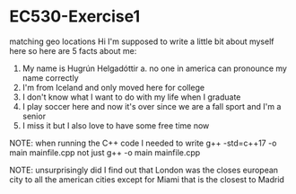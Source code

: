# EC530-Exercise1
matching geo locations
Hi I'm supposed to write a little bit about myself here so here are 5 facts about me:
1. My name is Hugrún Helgadóttir
   a. no one in america can pronounce my name correctly
2. I'm from Iceland and only moved here for college
3. I don't know what I want to do with my life when I graduate
4. I play soccer here and now it's over since we are a fall sport and I'm a senior
5. I miss it but I also love to have some free time now

NOTE: when running the C++ code I needed to write g++ -std=c++17 -o main mainfile.cpp not just g++ -o main mainfile.cpp

NOTE: unsurprisingly did I find out that London was the closes european city to all the american cities except for Miami that is the closest to Madrid
